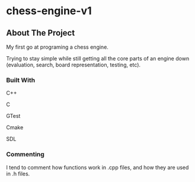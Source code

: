 # chess-engine-v1

## About The Project
My first go at programing a chess engine.

Trying to stay simple while still getting all the core parts of an engine down
(evaluation, search, board representation, testing, etc).



### Built With
C++

C

GTest

Cmake

SDL

### Commenting
I tend to comment how functions work in .cpp files, and how they are used in .h files.
